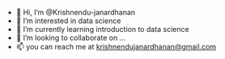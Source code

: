 - 👋 Hi, I’m @Krishnendu-janardhanan
- 👀 I’m interested in data science
- 🌱 I’m currently learning  introduction to data science
- 💞️ I’m looking to collaborate on ...
- 📫 you can reach me at krishnendujanardhanan@gmail.com

<!---
Krishnendu-janardhanan/Krishnendu-janardhanan is a ✨ special ✨ repository because its `README.md` (this file) appears on your GitHub profile.
You can click the Preview link to take a look at your changes.
--->
